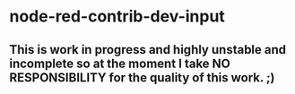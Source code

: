 # node-red-contrib-dev-input

## This is work in progress and highly unstable and incomplete so at the moment I take NO RESPONSIBILITY for the quality of this work. ;)

